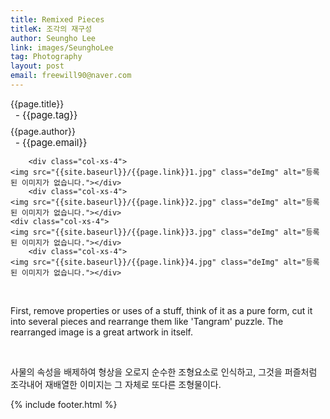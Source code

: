 ```yaml
---
title: Remixed Pieces
titleK: 조각의 재구성
author: Seungho Lee
link: images/SeunghoLee
tag: Photography
layout: post
email: freewill90@naver.com
---	
```


<div class="container">

<div class="deDep">
{{page.title}}<br>
<p style="font-size:15px; margin:0px; padding:0px 0px 0px 8px; margin:0px 0px 8px 0px;">- {{page.tag}}</p>
{{page.author}}<br>
<p style="font-size:15px; margin:0px; padding:0px 0px 0px 8px;">- {{page.email}}</p>
</div>


<div class="row" class="imgcolor">
	
		<div class="col-xs-4">
	<img src="{{site.baseurl}}/{{page.link}}1.jpg" class="deImg" alt="등록된 이미지가 없습니다."></div>
		<div class="col-xs-4">
	<img src="{{site.baseurl}}/{{page.link}}2.jpg" class="deImg" alt="등록된 이미지가 없습니다."></div>
	<div class="col-xs-4">
	<img src="{{site.baseurl}}/{{page.link}}3.jpg" class="deImg" alt="등록된 이미지가 없습니다."></div>
		<div class="col-xs-4">
	<img src="{{site.baseurl}}/{{page.link}}4.jpg" class="deImg" alt="등록된 이미지가 없습니다."></div>
	
</div>
<br>

<div class="det lato">



First, remove properties or uses of a stuff, think of it as a pure form, cut it into several pieces and rearrange them like 'Tangram' puzzle. The rearranged image is a great artwork in itself.



</div>

<br>

<div class="noto">

사물의 속성을 배제하여 형상을 오로지 순수한 조형요소로 인식하고, 그것을 퍼즐처럼 조각내어 재배열한 이미지는 그 자체로 또다른 조형물이다.



</div>
 {% include footer.html %}